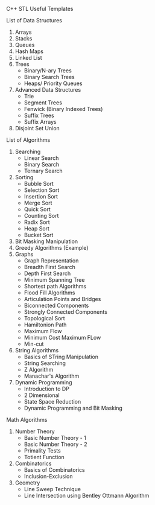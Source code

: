C++ STL Useful Templates


List of Data Structures

1. Arrays
2. Stacks
3. Queues
4. Hash Maps
5. Linked List
6. Trees 
	- Binary/N-ary Trees
	- Binary Search Trees
	- Heaps/ Priority Queues
7.	Advanced Data Structures
	- Trie  
	- Segment Trees
	- Fenwick (Binary Indexed Trees)
	- Suffix Trees
	- Suffix Arrays
8. Disjoint Set Union 


List of Algorithms

1. Searching 
	- Linear Search
 	- Binary Search
	- Ternary Search
2. Sorting
	- Bubble Sort
	- Selection Sort
	- Insertion Sort
	- Merge Sort
	- Quick Sort
  	- Counting Sort
	- Radix Sort
	- Heap Sort
	- Bucket Sort
3. Bit Masking Manipulation
4. Greedy Algorithms (Example)
5. Graphs
	- Graph Representation
	- Breadth First Search
	- Depth First Search
	- Minimum Spanning Tree
	- Shortest path Algorithms
	- Flood Fill Algorithms
	- Articulation Points and Bridges
	- Biconnected Components
	- Strongly Connected Components
	- Topological Sort
	- Hamiltonion Path
	- Maximum Flow
	- Minimum Cost Maximum FLow
	- Min-cut
6. String Algorithms
	- Basics of STring Manipulation
	- String Searching
	- Z Algorithm
	- Manachar's Algorithm
7. Dynamic Programming
	- Introduction to DP
	- 2 Dimensional
	- State Space Reduction
	- Dynamic Programming and Bit Masking

Math Algorithms

1. Number Theory
	- Basic Number Theory - 1
	- Basic Number Theory - 2
 	- Primality Tests
 	- Totient Function
2. Combinatorics
	- Basics of Combinatorics
	- Inclusion-Exclusion
3. Geometry
	- Line Sweep Technique
	- Line Intersection using Bentley Ottmann Algorithm 

